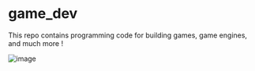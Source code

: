 # game_dev
This repo contains programming code for building games, game engines, and much more !

![image](https://drive.google.com/uc?export=view&id=1Lry97pK90dwHxwBxk7_izsaWt2o-40AS)
